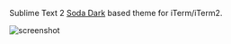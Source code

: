 Sublime Text 2 [Soda Dark](https://github.com/buymeasoda/soda-theme) based theme for iTerm/iTerm2.

![screenshot](https://github.com/deepsweet/Monokai-Soda-iTerm/blob/master/screenshot.png)